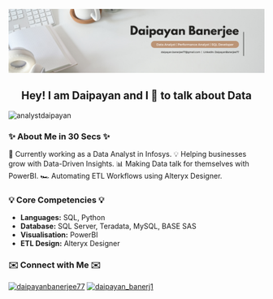 
 ![Brown and Gray Simple Personal LinkedIn Banner](https://github.com/AnalystDaipayan/AnalystDaipayan/blob/main/Black%20Minimalist%20Corporate%20Professional%20Profile%20LinkedIn%20Banner%20(1).png)


<h2 align="center">Hey! I am Daipayan and I 💖 to talk about Data</h2>


<p align="left"> <img src="https://komarev.com/ghpvc/?username=analystdaipayan&label=Profile%20views&color=0e75b6&style=flat" alt="analystdaipayan" /> </p>


### ✨ About Me in 30 Secs ✨

 💼 Currently working as a Data Analyst in Infosys.
 💡 Helping businesses grow with Data-Driven Insights.
 📊 Making Data talk for themselves with PowerBI.
 🏎️ Automating ETL Workflows using Alteryx Designer.


### 💡 Core Competencies 💡

- <b>Languages:</b> SQL, Python
- <b>Database:</b> SQL Server, Teradata, MySQL, BASE SAS
- <b>Visualisation:</b> PowerBI
- <b>ETL Design:</b> Alteryx Designer

### ✉️ Connect with Me ✉️
<p align="left">
<a href="https://linkedin.com/in/daipayanbanerjee77" target="blank"><img align="center" src="https://raw.githubusercontent.com/rahuldkjain/github-profile-readme-generator/master/src/images/icons/Social/linked-in-alt.svg" alt="daipayanbanerjee77" height="35" width="45" /></a>
<a href="https://www.hackerrank.com/daipayan_banerj1" target="blank"><img align="center" src="https://raw.githubusercontent.com/rahuldkjain/github-profile-readme-generator/master/src/images/icons/Social/hackerrank.svg" alt="daipayan_banerj1" height="35" width="45" /></a>
</p>

